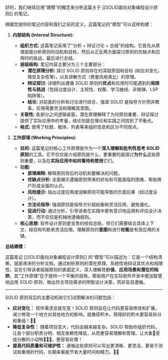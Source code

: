好的，我们继续应用“建模”的概念来分析这篇关于 [[SOLID面向对象编程设计原则]] 的笔记。

根据您提供的笔记内容和我们之前的定义，这篇笔记的“模型”可以这样构建：

1.  **内部结构 (Internal Structure):**
    *   **组织方式:** 这篇笔记采用了“分析 + 辩证讨论 + 总结”的结构。它首先从原理层面分析原则的动机和目标，然后从正反两方面探讨原则的优缺点和应用时的挑战，最后进行总结。
    *   **层级结构:** 笔记内容主要分为三个主要部分：
        *   **潜在原理分析:** 探讨 SOLID 原则存在的深层原因和目标 (如应对变化、降低复杂性等)，以及讲解方式（费曼风格类比）的原理。
        *   **辩证探讨:** 详细列出遵循 SOLID 原则的**优点**和应用时可能遇到的**局限性与挑战**（包括过度设计、主观性、权衡、学习曲线、非银弹、LSP 陷阱等）。
        *   **结论:** 对前面的分析和讨论进行综合，强调 SOLID 是指导方针而非教条，应用需要灵活和理解其意图。
    *   **关联性:** 各部分之间逻辑紧密。潜在原理解释了为何原则重要，辩证探讨提供了实际应用中的考量，结论则是在理论和实践之间找到了平衡点。
    *   **格式:** 使用了标题、粗体、列表等来组织信息和区分不同观点。

2.  **工作原理 (Working Principles):**
    *   **目的:** 这篇笔记的核心工作原理是作为一个**深入理解和批判性思考 SOLID 原则**的工具。它不仅仅是介绍原则是什么，更重要的是探讨**为什么**这些原则重要，以及在**实际应用中如何看待和使用**它们。
    *   **功能:**
        *   **原理阐释:** 解释原则背后的动机和要解决的问题。
        *   **优缺点分析:** 全面展示遵循原则带来的好处和可能面临的困难，帮助用户形成全面的认识。
        *   **风险提示:** 指出过度应用或误解原则可能导致的负面后果（如过度设计）。
        *   **方法论指导:** 强调原则是指导方针超权衡和灵活应用，避免僵化。
        *   **促进行动:** 通过分析，引导读者在实践中更有意识地运用和评估设计决策，而不仅仅是机械地遵循规则。
    *   **核心思想:** 软件设计原则是宝贵的经验总结，但它们需要结合具体上下文、经验和判断来灵活应用。理解原则的**意图**和进行**权衡**是有效应用的关键。

**总结建模：**

这篇笔记 [[SOLID面向对象编程设计原则]] 的“模型”可以描述为：它是一个结构清晰、层层递进的分析文档，通过剖析原则的潜在原理、系统性地辩证其优点和局限性，旨在引导读者超越原则的表面定义，深入理解其**价值、应用场景和潜在的陷阱**。其“工作原理”在于提供一个平衡的视角，帮助用户在实际软件开发中更加智慧地运用 SOLID 原则，做出符合项目需求的明智设计决策，而非盲目遵循。

---
SOLID 原则背后的主要动机和它们试图解决的问题包括：

*   **应对变化：** 软件需求总是在变！SOLID 原则旨在让代码更容易修改和扩展，减少修改一个地方对其他地方的影响。就像搭积木，搭得好的积木更容易拆分和重组！🧱🔄
*   **降低复杂性：** 随着项目变大，代码会越来越复杂。SOLID 帮助你组织代码，让各个部分职责分明、相互依赖性降低，从而更容易理解和管理。让大象🐘变成分散的小动物🐰🦊🐻，更容易处理！
*   **提高代码质量和可维护性：** 遵循这些原则可以写出更清晰、更灵活、更易于测试和重用的代码，长期来看能节省大量时间和精力。💪✨